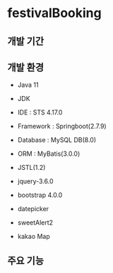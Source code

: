 # festivalBooking

## 개발 기간

## 개발 환경
* Java 11
* JDK
* IDE : STS 4.17.0
* Framework : Springboot(2.7.9)
* Database : MySQL DB(8.0)
* ORM : MyBatis(3.0.0)

* JSTL(1.2)
* jquery-3.6.0
* bootstrap 4.0.0
* datepicker
* sweetAlert2
* kakao Map

## 주요 기능
